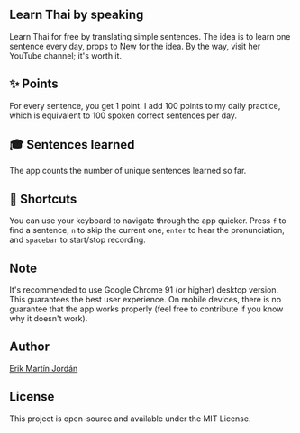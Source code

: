 ## Learn Thai by speaking

Learn Thai for free by translating simple sentences. The idea is to learn one sentence every day, props to [New](https://www.youtube.com/channel/UC_WZPWphsvhjszQp6E9U18Q) for the idea. By the way, visit her YouTube channel; it's worth it. 

## ✨ Points

For every sentence, you get 1 point. I add 100 points to my daily practice, which is equivalent to 100 spoken correct sentences per day. 

## 🎓 Sentences learned

The app counts the number of unique sentences learned so far. 

## 👻 Shortcuts

You can use your keyboard to navigate through the app quicker. Press `f` to find a sentence, `n` to skip the current one, `enter` to hear the pronunciation, and `spacebar` to start/stop recording.

## Note

It's recommended to use Google Chrome 91 (or higher) desktop version. This guarantees the best user experience. On mobile devices, there is no guarantee that the app works properly (feel free to contribute if you know why it doesn't work).

## Author

[Erik Martín Jordán](https://erikmartinjordan.com)

## License

This project is open-source and available under the MIT License.